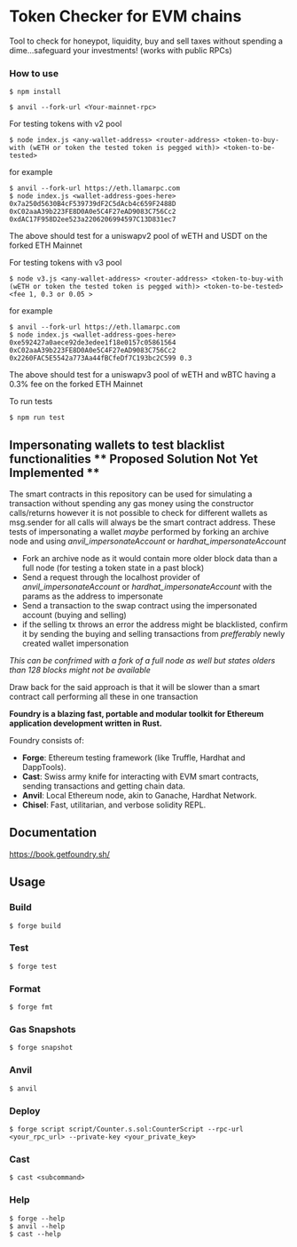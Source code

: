 # Token Checker for EVM chains

Tool to check for honeypot, liquidity, buy and sell taxes without spending a dime...safeguard your investments! (works with public RPCs)

### How to use

```shell
$ npm install
```
```shell
$ anvil --fork-url <Your-mainnet-rpc>
```
For testing tokens with v2 pool
```shell
$ node index.js <any-wallet-address> <router-address> <token-to-buy-with (wETH or token the tested token is pegged with)> <token-to-be-tested>
```
for example 
```shell
$ anvil --fork-url https://eth.llamarpc.com
$ node index.js <wallet-address-goes-here> 0x7a250d5630B4cF539739dF2C5dAcb4c659F2488D 0xC02aaA39b223FE8D0A0e5C4F27eAD9083C756Cc2 0xdAC17F958D2ee523a2206206994597C13D831ec7
```
The above should test for a uniswapv2 pool of wETH and USDT on the forked ETH Mainnet

For testing tokens with v3 pool
```shell
$ node v3.js <any-wallet-address> <router-address> <token-to-buy-with (wETH or token the tested token is pegged with)> <token-to-be-tested> <fee 1, 0.3 or 0.05 >
```
for example 
```shell
$ anvil --fork-url https://eth.llamarpc.com
$ node index.js <wallet-address-goes-here> 0xe592427a0aece92de3edee1f18e0157c05861564 0xC02aaA39b223FE8D0A0e5C4F27eAD9083C756Cc2 0x2260FAC5E5542a773Aa44fBCfeDf7C193bc2C599 0.3
```
The above should test for a uniswapv3 pool of wETH and wBTC having a 0.3% fee on the forked ETH Mainnet

To run tests

```shell
$ npm run test
```
## Impersonating wallets to test blacklist functionalities ** Proposed Solution Not Yet Implemented **

The smart contracts in this repository can be used for simulating a transaction without spending any gas money using the constructor calls/returns
however it is not possible to check for different wallets as msg.sender for all calls will always be the smart contract address. These tests of impersonating a wallet *maybe* performed by forking an archive node and using *anvil_impersonateAccount* or *hardhat_impersonateAccount*

- Fork an archive node as it would contain more older block data than a full node (for testing a token state in a past block)
- Send a request through the localhost provider of *anvil_impersonateAccount* or *hardhat_impersonateAccount* with the params as the address to impersonate
- Send a transaction to the swap contract using the impersonated account (buying and selling)
- if the selling tx throws an error the address might be blacklisted, confirm it by sending the buying and selling transactions from *prefferably* newly created wallet impersonation

*This can be confrimed with a fork of a full node as well but states olders than 128 blocks might not be available*

Draw back for the said approach is that it will be slower than a smart contract call performing all these in one transaction


 
<!-- 
**NOTE: Uniswap V2 is fully supported, v3 might work but your mileage may vary** -->


**Foundry is a blazing fast, portable and modular toolkit for Ethereum application development written in Rust.**

Foundry consists of:

-   **Forge**: Ethereum testing framework (like Truffle, Hardhat and DappTools).
-   **Cast**: Swiss army knife for interacting with EVM smart contracts, sending transactions and getting chain data.
-   **Anvil**: Local Ethereum node, akin to Ganache, Hardhat Network.
-   **Chisel**: Fast, utilitarian, and verbose solidity REPL.

## Documentation

https://book.getfoundry.sh/

## Usage

### Build

```shell
$ forge build
```

### Test

```shell
$ forge test
```

### Format

```shell
$ forge fmt
```

### Gas Snapshots

```shell
$ forge snapshot
```

### Anvil

```shell
$ anvil
```

### Deploy

```shell
$ forge script script/Counter.s.sol:CounterScript --rpc-url <your_rpc_url> --private-key <your_private_key>
```

### Cast

```shell
$ cast <subcommand>
```

### Help

```shell
$ forge --help
$ anvil --help
$ cast --help
```
